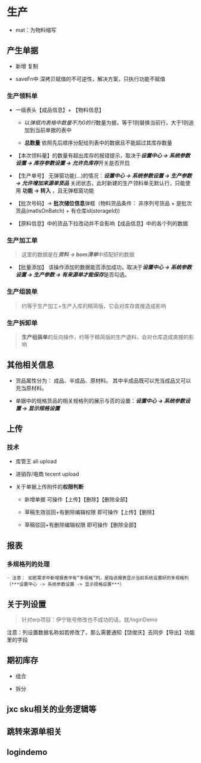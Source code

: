 # 生产

- mat：为物料缩写

## 产生单据

- 新增 复制

- saveFn中 深拷贝赋值的不可逆性，解决方案，只执行功能不赋值

### 生产领料单

- 一级表头【成品信息】+ 【物料信息】

  - 以*弹框内表格中数量不为0的行*数量为据，等于1则替换当前行，大于1则追加到当前单据的表中

  - **总数量** 依照先后顺序分配给列表中的数据且不能超过其库存数量

- 【本次领料量】的数量有超出库存的报错提示，取决于***设置中心 -> 系统参数设置 -> 库存参数设置 -> 允许负库存***开关是否开启

- 【生产单号】 无弹窗功能(...)的情况：***设置中心 -> 系统参数设置 -> 生产参数 -> 允许增加来源单货品*** 关闭状态，此时新建的生产领料单无默认行，只能使用 **功能 -> 转入** ，且无弹框窗功能

- 【批次号码】-> **批次储位信息**弹框（物料货品条件： 非序列号货品 + 是批次货品(matIsOnBatch) + 有仓库id(storageId))

- 【原料信息】中的货品下拉改动并不会影响【成品信息】中的各个列的数据

### 生产加工单

  > 这里的数据是在***资料 -> bom清单***中搭配好的数据

- 【批量添加】 该操作添加的数据能否添加成功，取决于***设置中心 -> 系统参数设置 -> 生产参数 -> 有来源单才能保存***是否勾选。

### 生产组装单

  > 约等于生产加工+生产入库的精简版，它会对库存直接造成影响

### 生产拆卸单

  > **生产组装单**的反向操作，约等于精简版的生产退料，会对仓库造成直接的影响

## 其他相关信息

- 货品属性分为： 成品、半成品、原材料。 其中半成品既可以充当成品又可以充当原材料。

- 单据中的规格货品的相关规格列的展示与否的设置：***设置中心 -> 系统参数设置 -> 显示规格设置***

## 上传

### 技术

- 库管王 ali upload

- 进销存/电商 tecent upload

- 关于单据上传附件的**权限判断**

  - 新增单据 可操作【上传】【删除】【删除全部】

  - 草稿生效驳回+有删除编辑权限 即可操作【上传】【删除】

  - 草稿驳回+有删除编辑权限 即可操作【删除全部】

## 报表

### 多规格列的处理

    - 注意： 如若需求中新增报表中有“多规格”列，是指该报表显示当前系统设置好的多规格列（***设置中心 -> 系统参数设置 -> 显示规格设置***）

## 关于列设置

  > 针对erp项目：伊宁账号修改也不成功的话，就/loginDemo

  注意：列设置数据名称如若修改了，那么需要通知【饶俊庆】去同步【导出】功能里的字段

## 期初库存

- 组合

- 拆分

## jxc sku相关的业务逻辑等

## 跳转来源单相关

## logindemo

